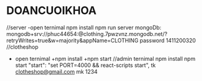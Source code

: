 # DOANCUOIKHOA
//server
-open ternimal
 npm install
 npm run server
 mongoDb: mongodb+srv://phuc44654:<password>@clothing.7pwzvnz.mongodb.net/?retryWrites=true&w=majority&appName=CLOTHING
 password 1411200320
//clotheshop
- open ternimal
  +npm install
  +npm start
//admin
  ternimal
  npm install
  npm start
  "start": "set PORT=4000 && react-scripts start",
  tk clotheshop@gmail.com
  mk 1234
